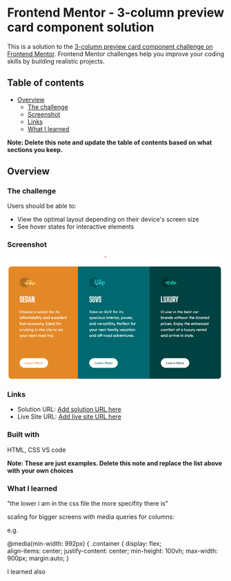# Frontend Mentor - 3-column preview card component solution

This is a solution to the [3-column preview card component challenge on Frontend Mentor](https://www.frontendmentor.io/challenges/3column-preview-card-component-pH92eAR2-). Frontend Mentor challenges help you improve your coding skills by building realistic projects. 

## Table of contents

- [Overview](#overview)
  - [The challenge](#the-challenge)
  - [Screenshot](#screenshot)
  - [Links](#links)
  - [What I learned](#what-i-learned)

**Note: Delete this note and update the table of contents based on what sections you keep.**

## Overview

### The challenge

Users should be able to:

- View the optimal layout depending on their device's screen size
- See hover states for interactive elements

### Screenshot

![](./images/column%20preview.png)


### Links

- Solution URL: [Add solution URL here](https://your-solution-url.com)
- Live Site URL: [Add live site URL here](https://your-live-site-url.com)


### Built with

HTML, CSS
VS code

**Note: These are just examples. Delete this note and replace the list above with your own choices**

### What I learned

"the lower i am in the css file the more specifity there is"

scaling for bigger screens with media queries for columns:

e.g.

@media(min-width: 992px) {
    .container {
        display: flex;  
        align-items: center;
        justify-content: center;
        min-height: 100vh;
max-width: 900px;
margin:auto;
    }

I learned also 
